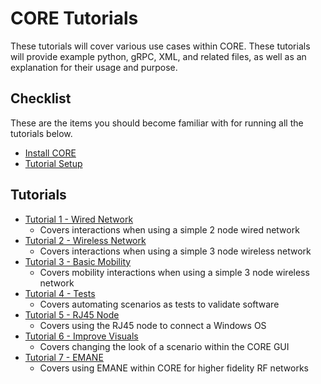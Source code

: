 # CORE Tutorials

These tutorials will cover various use cases within CORE. These
tutorials will provide example python, gRPC, XML, and related files, as well
as an explanation for their usage and purpose.

## Checklist

These are the items you should become familiar with for running all the tutorials below.

* [Install CORE](../install.md)
* [Tutorial Setup](setup.md)

## Tutorials

* [Tutorial 1 - Wired Network](tutorial1.md)
    * Covers interactions when using a simple 2 node wired network
* [Tutorial 2 - Wireless Network](tutorial2.md)
    * Covers interactions when using a simple 3 node wireless network
* [Tutorial 3 - Basic Mobility](tutorial3.md)
    * Covers mobility interactions when using a simple 3 node wireless network
* [Tutorial 4 - Tests](tutorial4.md)
    * Covers automating scenarios as tests to validate software
* [Tutorial 5 - RJ45 Node](tutorial5.md)
    * Covers using the RJ45 node to connect a Windows OS
* [Tutorial 6 - Improve Visuals](tutorial6.md)
    * Covers changing the look of a scenario within the CORE GUI
* [Tutorial 7 - EMANE](tutorial7.md)
    * Covers using EMANE within CORE for higher fidelity RF networks
